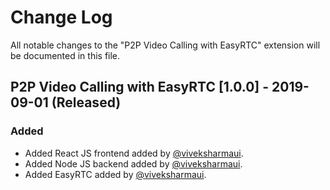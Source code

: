 # Change Log

All notable changes to the "P2P Video Calling with EasyRTC" extension will be documented in this file.

## P2P Video Calling with EasyRTC [1.0.0] - 2019-09-01 (Released) 
### Added
- Added React JS frontend added by [@viveksharmaui](https://github.com/viveksharmaui).
- Added Node JS backend added by [@viveksharmaui](https://github.com/viveksharmaui).
- Added EasyRTC added by [@viveksharmaui](https://github.com/viveksharmaui).
